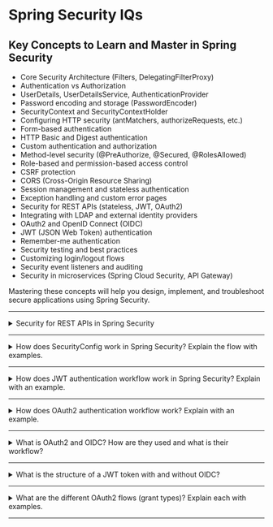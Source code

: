 # Spring Security IQs

## Key Concepts to Learn and Master in Spring Security

- Core Security Architecture (Filters, DelegatingFilterProxy)
- Authentication vs Authorization
- UserDetails, UserDetailsService, AuthenticationProvider
- Password encoding and storage (PasswordEncoder)
- SecurityContext and SecurityContextHolder
- Configuring HTTP security (antMatchers, authorizeRequests, etc.)
- Form-based authentication
- HTTP Basic and Digest authentication
- Custom authentication and authorization
- Method-level security (@PreAuthorize, @Secured, @RolesAllowed)
- Role-based and permission-based access control
- CSRF protection
- CORS (Cross-Origin Resource Sharing)
- Session management and stateless authentication
- Exception handling and custom error pages
- Security for REST APIs (stateless, JWT, OAuth2)
- Integrating with LDAP and external identity providers
- OAuth2 and OpenID Connect (OIDC)
- JWT (JSON Web Token) authentication
- Remember-me authentication
- Security testing and best practices
- Customizing login/logout flows
- Security event listeners and auditing
- Security in microservices (Spring Cloud Security, API Gateway)

Mastering these concepts will help you design, implement, and troubleshoot secure applications using Spring Security.

---


<details>
<summary>Security for REST APIs in Spring Security</summary>

**Explanation:**
Securing REST APIs is crucial because they are often stateless, exposed over the internet, and accessed by various clients. Key concepts include:

**1. Stateless Authentication**
- REST APIs should be stateless; avoid using HTTP sessions.
- Use tokens (like JWT) for authentication instead of session cookies.

**2. HTTP Basic Authentication**
- Simple, built-in mechanism using username and password in the HTTP header.
- Not recommended for production unless used with HTTPS.

**Example:**
```java
@Configuration
@EnableWebSecurity
public class SecurityConfig extends WebSecurityConfigurerAdapter {
    @Override
    protected void configure(HttpSecurity http) throws Exception {
        http
            .csrf().disable()
            .authorizeRequests()
                .antMatchers("/api/public/**").permitAll()
                .anyRequest().authenticated()
            .and()
            .httpBasic();
    }
}
```

**3. JWT (JSON Web Token) Authentication**
- JWTs are self-contained tokens that carry user identity and claims.
- The server validates the token on each request; no session is stored.

**Example:**
- Client logs in and receives a JWT.
- Client sends JWT in the `Authorization: Bearer <token>` header for each request.
- Server validates the JWT signature and claims.

**4. OAuth2**
- Used for delegated authorization (third-party logins, SSO).
- Spring Security provides support for OAuth2 Resource Server and Client.

**5. CSRF Protection**
- CSRF is less relevant for stateless APIs, so CSRF protection is usually disabled for REST endpoints.

**6. CORS (Cross-Origin Resource Sharing)**
- Configure CORS to allow or restrict which domains can access your API.

**Example:**
```java
@Bean
public WebMvcConfigurer corsConfigurer() {
    return new WebMvcConfigurer() {
        @Override
        public void addCorsMappings(CorsRegistry registry) {
            registry.addMapping("/api/**").allowedOrigins("https://trusted.com");
        }
    };
}
```

**7. Exception Handling**
- Customize error responses for authentication and authorization failures using `@ControllerAdvice` or custom handlers.

**Best Practices:**
- Always use HTTPS.
- Validate and sanitize all inputs.
- Use strong password policies and token expiration.
- Limit API rate and monitor for abuse.

</details>

---

<details>
<summary>How does SecurityConfig work in Spring Security? Explain the flow with examples.</summary>

**Explanation:**
`SecurityConfig` is a configuration class where you define how Spring Security should secure your application. It typically extends `WebSecurityConfigurerAdapter` (Spring Security 5.x and below) or uses `SecurityFilterChain` beans (Spring Security 6+). The configuration controls authentication, authorization, and other security features.

**Spring Security Flow:**
1. **Request Interception:** Every HTTP request passes through a chain of security filters (FilterChainProxy).
2. **Authentication:** The filter chain checks if the request is authenticated. If not, it triggers the authentication process (e.g., form login, HTTP Basic, JWT, etc.).
3. **Authorization:** After authentication, the request is checked for authorization (roles/permissions).
4. **Access Decision:** If authorized, the request proceeds to the controller. If not, an error (401/403) is returned.
5. **SecurityContext:** User details are stored in the `SecurityContextHolder` for the duration of the request.

**Example (Spring Security 5.x):**
```java
@Configuration
@EnableWebSecurity
public class SecurityConfig extends WebSecurityConfigurerAdapter {
    @Override
    protected void configure(HttpSecurity http) throws Exception {
        http
            .csrf().disable()
            .authorizeRequests()
                .antMatchers("/public/**").permitAll()
                .antMatchers("/admin/**").hasRole("ADMIN")
                .anyRequest().authenticated()
            .and()
            .formLogin()
            .and()
            .httpBasic();
    }

    @Override
    protected void configure(AuthenticationManagerBuilder auth) throws Exception {
        auth.inMemoryAuthentication()
            .withUser("user").password("{noop}password").roles("USER")
            .and()
            .withUser("admin").password("{noop}admin").roles("ADMIN");
    }
}
```

**Example (Spring Security 6+):**
```java
@Configuration
public class SecurityConfig {
    @Bean
    public SecurityFilterChain filterChain(HttpSecurity http) throws Exception {
        http
            .csrf(csrf -> csrf.disable())
            .authorizeHttpRequests(auth -> auth
                .requestMatchers("/public/**").permitAll()
                .requestMatchers("/admin/**").hasRole("ADMIN")
                .anyRequest().authenticated()
            )
            .formLogin(Customizer.withDefaults())
            .httpBasic(Customizer.withDefaults());
        return http.build();
    }

    @Bean
    public UserDetailsService userDetailsService() {
        UserDetails user = User.withUsername("user")
            .password("{noop}password")
            .roles("USER")
            .build();
        UserDetails admin = User.withUsername("admin")
            .password("{noop}admin")
            .roles("ADMIN")
            .build();
        return new InMemoryUserDetailsManager(user, admin);
    }
}
```

**Key Points:**
- `@EnableWebSecurity` enables Spring Security configuration.
- `configure(HttpSecurity http)` defines which URLs are secured and how.
- `configure(AuthenticationManagerBuilder auth)` or `UserDetailsService` defines user details and roles.
- The filter chain intercepts requests, checks authentication/authorization, and grants or denies access.

**Summary:**
Spring Security uses a filter chain to intercept requests, authenticate users, and authorize access based on your `SecurityConfig`. You can customize login, error handling, and integrate with databases, LDAP, JWT, OAuth2, etc.
</details>

---

<details>
<summary>How does JWT authentication workflow work in Spring Security? Explain with an example.</summary>

**Explanation:**
JWT (JSON Web Token) is a stateless authentication mechanism commonly used in REST APIs. The workflow involves issuing a signed token to the client after successful authentication, which the client then includes in subsequent requests.

**JWT Workflow Steps:**
1. **User Login:**
   - The client sends a POST request with username and password to the authentication endpoint (e.g., `/login`).
2. **Token Generation:**
   - If credentials are valid, the server generates a JWT containing user information and signs it with a secret key.
   - The JWT is sent back to the client in the response.
3. **Token Usage:**
   - The client stores the JWT (usually in localStorage or sessionStorage).
   - For each subsequent API request, the client includes the JWT in the `Authorization` header as `Bearer <token>`.
4. **Token Validation:**
   - The server intercepts incoming requests, extracts the JWT, and validates its signature and claims.
   - If valid, the request is processed; otherwise, a 401 Unauthorized error is returned.

**Example:**

*Authentication Controller:*
```java
@RestController
public class AuthController {
    @PostMapping("/login")
    public ResponseEntity<?> login(@RequestBody AuthRequest request) {
        // Authenticate user (pseudo-code)
        if (isValidUser(request)) {
            String jwt = jwtUtil.generateToken(request.getUsername());
            return ResponseEntity.ok(new AuthResponse(jwt));
        } else {
            return ResponseEntity.status(HttpStatus.UNAUTHORIZED).build();
        }
    }
}
```

*JWT Filter:*
```java
public class JwtAuthenticationFilter extends OncePerRequestFilter {
    @Override
    protected void doFilterInternal(HttpServletRequest request, HttpServletResponse response, FilterChain filterChain)
            throws ServletException, IOException {
        String header = request.getHeader("Authorization");
        if (header != null && header.startsWith("Bearer ")) {
            String token = header.substring(7);
            if (jwtUtil.validateToken(token)) {
                // Set authentication in SecurityContext
            }
        }
        filterChain.doFilter(request, response);
    }
}
```

**Key Points:**
- JWTs are stateless; no session is stored on the server.
- The server only needs the secret key to validate tokens.
- JWTs can carry user roles and claims for authorization.
- Always use HTTPS to protect tokens in transit.

</details>

---

<details>
<summary>How does OAuth2 authentication workflow work? Explain with an example.</summary>

**Explanation:**
OAuth2 is an authorization framework that allows third-party applications to access a user's resources without sharing their credentials. It is widely used for SSO (Single Sign-On) and delegated access (e.g., "Login with Google").

**OAuth2 Workflow Steps (Authorization Code Grant):**
1. **User Requests Login:**
   - The client (e.g., web app) redirects the user to the OAuth2 provider's authorization endpoint (e.g., Google, GitHub).
2. **User Grants Permission:**
   - The user logs in and grants permission to the client application.
3. **Authorization Code Issued:**
   - The OAuth2 provider redirects the user back to the client with an authorization code.
4. **Token Exchange:**
   - The client exchanges the authorization code for an access token (and optionally a refresh token) by calling the provider's token endpoint.
5. **Access Protected Resources:**
   - The client uses the access token to call protected APIs on behalf of the user.

**Example:**

*Spring Boot OAuth2 Client Configuration (application.yml):*
```yaml
oauth2:
  client:
    registration:
      google:
        client-id: your-client-id
        client-secret: your-client-secret
        scope: openid,profile,email
    provider:
      google:
        authorization-uri: https://accounts.google.com/o/oauth2/v2/auth
        token-uri: https://oauth2.googleapis.com/token
        user-info-uri: https://openidconnect.googleapis.com/v1/userinfo
```

*Controller Example:*
```java
@RestController
public class UserController {
    @GetMapping("/user")
    public String user(@AuthenticationPrincipal OidcUser principal) {
        return "Hello, " + principal.getFullName();
    }
}
```

**Key Points:**
- OAuth2 separates roles: Resource Owner (user), Client (app), Authorization Server, Resource Server.
- Access tokens are used to access protected resources; refresh tokens can be used to obtain new access tokens.
- Spring Security provides auto-configuration for OAuth2 login and resource server.
- Always use HTTPS to protect tokens and credentials.

</details>

---

<details>
<summary>What is OAuth2 and OIDC? How are they used and what is their workflow?</summary>

**Explanation:**
- **OAuth2 (Open Authorization 2.0):**
  - An authorization framework that allows third-party applications to obtain limited access to a user's resources without exposing their credentials.
  - Used for delegated access (e.g., "Login with Google"), API security, and SSO (Single Sign-On).

- **OIDC (OpenID Connect):**
  - An identity layer built on top of OAuth2.
  - Adds authentication (verifying user identity) to OAuth2's authorization.
  - Returns an ID token (JWT) containing user identity information, in addition to OAuth2's access and refresh tokens.

**OAuth2 Workflow (Authorization Code Grant):**
1. User is redirected to the OAuth2 provider's authorization endpoint.
2. User authenticates and grants permission to the client application.
3. Provider redirects user back to the client with an authorization code.
4. Client exchanges the code for an access token (and optionally a refresh token).
5. Client uses the access token to access protected resources.

**OIDC Workflow:**
- Follows the OAuth2 flow, but the token response also includes an ID token (JWT) with user identity claims (e.g., name, email, sub).
- The client can use the ID token to authenticate the user and the access token to access APIs.

**Example (Spring Boot OIDC Login):**
```yaml
oauth2:
  client:
    registration:
      google:
        client-id: your-client-id
        client-secret: your-client-secret
        scope: openid,profile,email
```

```java
@RestController
public class UserController {
    @GetMapping("/user")
    public String user(@AuthenticationPrincipal OidcUser principal) {
        return "Hello, " + principal.getFullName();
    }
}
```

**Key Points:**
- OAuth2 is for authorization (access control), OIDC adds authentication (user identity).
- OIDC is widely used for SSO and federated identity (e.g., "Sign in with Google").
- Always use HTTPS to protect tokens and user data.

</details>

---

<details>
<summary>What is the structure of a JWT token with and without OIDC?</summary>

**Explanation:**
A JWT (JSON Web Token) consists of three parts: Header, Payload, and Signature, separated by dots (`.`):

```
<base64url-encoded header>.<base64url-encoded payload>.<base64url-encoded signature>
```

**1. JWT Token Structure (Without OIDC):**
- Used for authorization (e.g., API access)
- Contains claims like `sub` (subject), `exp` (expiration), `roles`, etc.

**Example:**
```json
// Header
{
  "alg": "HS256",
  "typ": "JWT"
}

// Payload
{
  "sub": "user123",
  "roles": ["USER"],
  "exp": 1719999999
}
```

**2. JWT Token Structure (With OIDC):**
- OIDC issues an ID token (JWT) with additional identity claims.
- Contains standard OIDC claims like `iss` (issuer), `aud` (audience), `email`, `name`, `iat` (issued at), `exp`, and `sub`.

**Example:**
```json
// Header
{
  "alg": "RS256",
  "typ": "JWT"
}

// Payload
{
  "iss": "https://accounts.google.com",
  "aud": "your-client-id",
  "sub": "1234567890",
  "email": "user@example.com",
  "name": "John Doe",
  "iat": 1719999000,
  "exp": 1719999999
}
```

**Key Points:**
- JWTs for authorization may only have user ID and roles.
- OIDC ID tokens include identity information (name, email, etc.) for authentication.
- Both are signed to ensure integrity and authenticity.

</details>

---

<details>
<summary>What are the different OAuth2 flows (grant types)? Explain each with examples.</summary>

**Explanation:**
OAuth2 defines several grant types (flows) for different use cases:

**1. Authorization Code Grant**
- Used by web and mobile apps for user login via a browser.
- Most secure; supports refresh tokens.
- **Example:**
  1. User is redirected to the provider's authorization endpoint.
  2. User logs in and grants access.
  3. Provider redirects back with an authorization code.
  4. App exchanges code for access token (and refresh token).

**2. Client Credentials Grant**
- Used for machine-to-machine (server-to-server) communication.
- No user context; only client credentials are used.
- **Example:**
  - App sends client_id and client_secret to the token endpoint.
  - Receives access token for API access.

**3. Resource Owner Password Credentials Grant**
- Used when the app is highly trusted (legacy or first-party apps).
- User provides username and password directly to the app.
- **Example:**
  - App sends username, password, client_id, and client_secret to the token endpoint.
  - Receives access token (and optionally refresh token).

**4. Implicit Grant**
- Used by single-page applications (SPAs) running in browsers.
- Access token is returned directly in the redirect URI (no refresh token).
- **Note:** Now considered less secure and generally discouraged.

**5. Device Authorization Grant**
- Used for devices with limited input (e.g., smart TVs).
- Device displays a code; user enters it on another device to authorize.
- **Example:**
  1. Device requests device/user code from the provider.
  2. User visits a URL on another device and enters the code.
  3. Device polls the token endpoint until access is granted.

**Example (Client Credentials Grant in Spring):**
```yaml
spring:
  security:
    oauth2:
      client:
        registration:
          my-client:
            client-id: my-client-id
            client-secret: my-client-secret
            authorization-grant-type: client_credentials
            scope: api.read
```

**Key Points:**
- Choose the grant type based on your application's needs and security requirements.
- Authorization Code Grant is recommended for most user-facing apps.
- Client Credentials Grant is for backend services.
- Device Grant is for devices without browsers.

</details>

---

